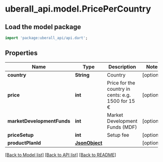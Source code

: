 # uberall_api.model.PricePerCountry

## Load the model package
```dart
import 'package:uberall_api/api.dart';
```

## Properties
Name | Type | Description | Notes
------------ | ------------- | ------------- | -------------
**country** | **String** | Country | [optional] 
**price** | **int** | Price for the country in cents: e.g. 1500 for 15 € | [optional] 
**marketDevelopmentFunds** | **int** | Market Development Funds (MDF) | [optional] 
**priceSetup** | **int** | Setup fee | [optional] 
**productPlanId** | [**JsonObject**](.md) |  | [optional] 

[[Back to Model list]](../README.md#documentation-for-models) [[Back to API list]](../README.md#documentation-for-api-endpoints) [[Back to README]](../README.md)


